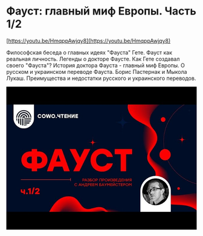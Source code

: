 # Фауст: главный миф Европы. Часть 1/2



[https://youtu.be/HmqppAwjqy8](https://youtu.be/HmqppAwjqy8)


Философская беседа о главных идеях "Фауста" Гете. Фауст как реальная личность. Легенды о докторе Фаусте. Как Гете создавал своего "Фауста"? История доктора Фауста - главный миф Европы. О русском и украинском переводе Фауста. Борис Пастернак и Мыкола Лукаш. Преимущества и недостатки русского и украинского переводов.


![](t2-720.jpg)

